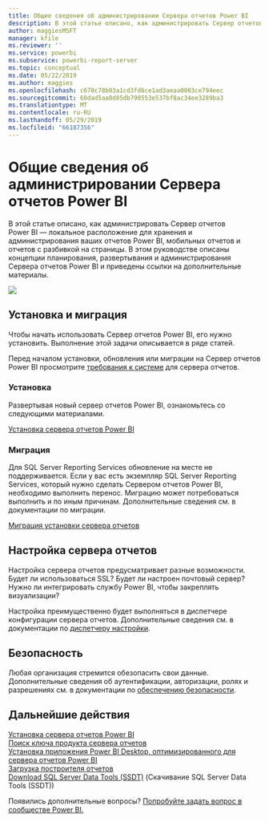 ```yaml
---
title: Общие сведения об администрировании Сервера отчетов Power BI
description: В этой статье описано, как администрировать Сервер отчетов Power BI — локальное расположение для хранения и администрирования ваших отчетов Power BI, мобильных отчетов и отчетов с разбивкой на страницы.
author: maggiesMSFT
manager: kfile
ms.reviewer: ''
ms.service: powerbi
ms.subservice: powerbi-report-server
ms.topic: conceptual
ms.date: 05/22/2019
ms.author: maggies
ms.openlocfilehash: c670c78b03a1cd3fd6ce1ad3aeaa0003ce794eec
ms.sourcegitcommit: 60dad5aa0d85db790553e537bf8ac34ee3289ba3
ms.translationtype: MT
ms.contentlocale: ru-RU
ms.lasthandoff: 05/29/2019
ms.locfileid: "66187356"
---
```

# <a name="admin-overview-power-bi-report-server"></a>Общие сведения об администрировании Сервера отчетов Power BI
В этой статье описано, как администрировать Сервер отчетов Power BI — локальное расположение для хранения и администрирования ваших отчетов Power BI, мобильных отчетов и отчетов с разбивкой на страницы. В этом руководстве описаны концепции планирования, развертывания и администрирования Сервера отчетов Power BI и приведены ссылки на дополнительные материалы.

![](media/admin-handbook-overview/admin-handbook.png)

## <a name="installing-and-migration"></a>Установка и миграция
Чтобы начать использовать Сервер отчетов Power BI, его нужно установить. Выполнение этой задачи описывается в ряде статей.

Перед началом установки, обновления или миграции на Сервер отчетов Power BI просмотрите [требования к системе](system-requirements.md) для сервера отчетов.

### <a name="installing"></a>Установка
Развертывая новый сервер отчетов Power BI, ознакомьтесь со следующими материалами. 

[Установка сервера отчетов Power BI](install-report-server.md)

### <a name="migration"></a>Миграция
Для SQL Server Reporting Services обновление на месте не поддерживается. Если у вас есть экземпляр SQL Server Reporting Services, который нужно сделать Сервером отчетов Power BI, необходимо выполнить перенос. Миграцию может потребоваться выполнить и по иным причинам. Дополнительные сведения см. в документации по миграции.

[Миграция установки сервера отчетов](migrate-report-server.md)

## <a name="configuring-your-report-server"></a>Настройка сервера отчетов
Настройка сервера отчетов предусматривает разные возможности. Будет ли использоваться SSL? Будет ли настроен почтовый сервер? Нужно ли интегрировать службу Power BI, чтобы закреплять визуализации?

Настройка преимущественно будет выполняться в диспетчере конфигурации сервера отчетов. Дополнительные сведения см. в документации по [диспетчеру настройки](https://docs.microsoft.com/sql/reporting-services/install-windows/reporting-services-configuration-manager-native-mode).

## <a name="security"></a>Безопасность
Любая организация стремится обезопасить свои данные. Дополнительные сведения об аутентификации, авторизации, ролях и разрешениях см. в документации по [обеспечению безопасности](https://docs.microsoft.com/sql/reporting-services/security/reporting-services-security-and-protection).

## <a name="next-steps"></a>Дальнейшие действия
[Установка сервера отчетов Power BI](install-report-server.md)  
[Поиск ключа продукта сервера отчетов](find-product-key.md)  
[Установка приложения Power BI Desktop, оптимизированного для сервера отчетов Power BI](install-powerbi-desktop.md)  
[Загрузка построителя отчетов](https://www.microsoft.com/download/details.aspx?id=53613)  
[Download SQL Server Data Tools (SSDT)](http://go.microsoft.com/fwlink/?LinkID=616714) (Скачивание SQL Server Data Tools (SSDT))

Появились дополнительные вопросы? [Попробуйте задать вопрос в сообществе Power BI.](https://community.powerbi.com/)

